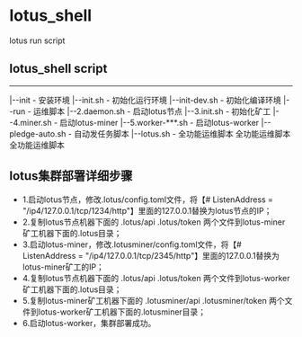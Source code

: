 # lotus_shell
lotus run script

## lotus_shell script
---
  |--init - 安装环境
      |--init.sh       - 初始化运行环境
      |--init-dev.sh   - 初始化编译环境
  |--run  - 运维脚本
      |--2.daemon.sh   - 启动lotus节点
      |--3.init.sh     - 初始化矿工
      |--4.miner.sh    - 启动lotus-miner
      |--5.worker-***.sh - 启动lotus-worker
      |--pledge-auto.sh  - 自动发任务脚本
      |--lotus.sh      - 全功能运维脚本 全功能运维脚本 全功能运维脚本
      
## lotus集群部署详细步骤
- 1.启动lotus节点，修改.lotus/config.toml文件，将【#  ListenAddress = "/ip4/127.0.0.1/tcp/1234/http"】里面的127.0.0.1替换为lotus节点的IP；
- 2.复制lotus节点机器下面的 .lotus/api .lotus/token 两个文件到lotus-miner矿工机器下面的.lotus目录；
- 3.启动lotus-miner，修改.lotusminer/config.toml文件，将【#  ListenAddress = "/ip4/127.0.0.1/tcp/2345/http"】里面的127.0.0.1替换为lotus-miner矿工的IP；
- 4.复制lotus节点机器下面的 .lotus/api .lotus/token 两个文件到lotus-worker矿工机器下面的.lotus目录；
- 5.复制lotus-miner矿工机器下面的 .lotusminer/api .lotusminer/token 两个文件到lotus-worker矿工机器下面的.lotusminer目录；
- 6.启动lotus-worker，集群部署成功。

